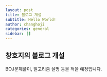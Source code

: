 ```yaml
---
layout: post
title: 블로그 개설
subtitle: Hello World!
author: changhoji
categories: general
sidebar: []
---
```


## 창호지의 블로그 개설

BOJ문제풀이, 알고리즘 설명 등을 적을 예정입니다.
